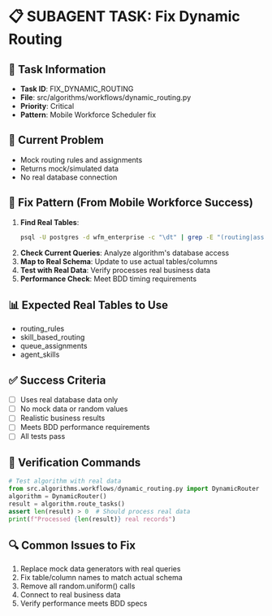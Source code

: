 # 📋 SUBAGENT TASK: Fix Dynamic Routing

## 🎯 Task Information
- **Task ID**: FIX_DYNAMIC_ROUTING
- **File**: src/algorithms/workflows/dynamic_routing.py
- **Priority**: Critical
- **Pattern**: Mobile Workforce Scheduler fix

## 🚨 Current Problem
- Mock routing rules and assignments
- Returns mock/simulated data
- No real database connection

## 🔧 Fix Pattern (From Mobile Workforce Success)
1. **Find Real Tables**: 
   ```bash
   psql -U postgres -d wfm_enterprise -c "\dt" | grep -E "(routing|assignment|queue|skill)"
   ```
2. **Check Current Queries**: Analyze algorithm's database access
3. **Map to Real Schema**: Update to use actual tables/columns
4. **Test with Real Data**: Verify processes real business data
5. **Performance Check**: Meet BDD timing requirements

## 📊 Expected Real Tables to Use
- routing_rules
- skill_based_routing
- queue_assignments
- agent_skills

## ✅ Success Criteria
- [ ] Uses real database data only
- [ ] No mock data or random values
- [ ] Realistic business results
- [ ] Meets BDD performance requirements
- [ ] All tests pass

## 🧪 Verification Commands
```python
# Test algorithm with real data
from src.algorithms.workflows/dynamic_routing.py import DynamicRouter
algorithm = DynamicRouter()
result = algorithm.route_tasks()
assert len(result) > 0  # Should process real data
print(f"Processed {len(result)} real records")
```

## 🔍 Common Issues to Fix
1. Replace mock data generators with real queries
2. Fix table/column names to match actual schema
3. Remove all random.uniform() calls
4. Connect to real business data
5. Verify performance meets BDD specs
